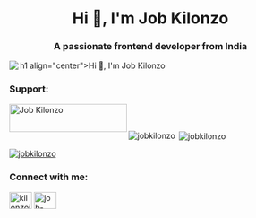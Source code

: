 <h1 align="center">Hi 👋, I'm Job Kilonzo</h1>
<h3 align="center">A passionate frontend developer from India</h3>
<img align="left" src="https://www.google.com/imgres?imgurl=https%3A%2F%2Fcamo.githubusercontent.com%2Fcae12fddd9d6982901d82580bdf321d81fb299141098ca1c2d4891870827bf17%2F68747470733a2f2f6d69726f2e6d656469756d2e636f6d2f6d61782f313336302f302a37513379765349765f7430696f4a2d5a2e676966&tbnid=KAywifT46CGFXM&vet=12ahUKEwjV2Z6uxu_9AhVGpCcCHQTdBPAQMygBegUIARCRAg..i&imgrefurl=https%3A%2F%2Fgithub.com%2Frudrabarad%2FGifs&docid=CJdgcKdcN0j58M&w=680&h=428&q=animated%20coding%20gif&ved=2ahUKEwjV2Z6uxu_9AhVGpCcCHQTdBPAQMygBegUIARCRAg"/>
h1 align="center">Hi 👋, I'm Job Kilonzo</h1>


<h3 align="left">Support:</h3>
<p><a href="https://www.buymeacoffee.com/Job Kilonzo"> <img align="left" src="https://cdn.buymeacoffee.com/buttons/v2/default-yellow.png" height="50" width="210" alt="Job Kilonzo" /></a></p><br><br>

<p><img align="left" src="https://github-readme-stats.vercel.app/api/top-langs?username=jobkilonzo&show_icons=true&locale=en&layout=compact" alt="jobkilonzo" /></p>

<p>&nbsp;<img align="center" src="https://github-readme-stats.vercel.app/api?username=jobkilonzo&show_icons=true&locale=en" alt="jobkilonzo" /></p>

<p align="left"> <a href="https://github.com/ryo-ma/github-profile-trophy"><img src="https://github-profile-trophy.vercel.app/?username=jobkilonzo" alt="jobkilonzo" /></a> </p>

<h3 align="left">Connect with me:</h3>
<p align="left">
<a href="https://twitter.com/kilonzojob" target="blank"><img align="center" src="https://raw.githubusercontent.com/rahuldkjain/github-profile-readme-generator/master/src/images/icons/Social/twitter.svg" alt="kilonzojob" height="30" width="40" /></a>
<a href="https://linkedin.com/in/job-kilonzo-8a12761" target="blank"><img align="center" src="https://raw.githubusercontent.com/rahuldkjain/github-profile-readme-generator/master/src/images/icons/Social/linked-in-alt.svg" alt="job-kilonzo-8a12761" height="30" width="40" /></a>
</p>
